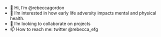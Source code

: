 
- 👋 Hi, I’m @rebeccagordon
- 👀 I’m interested in how early life adversity impacts mental and physical health.
- 💞️ I’m looking to collaborate on projects
- 📫 How to reach me: twitter @rebecca_efg
